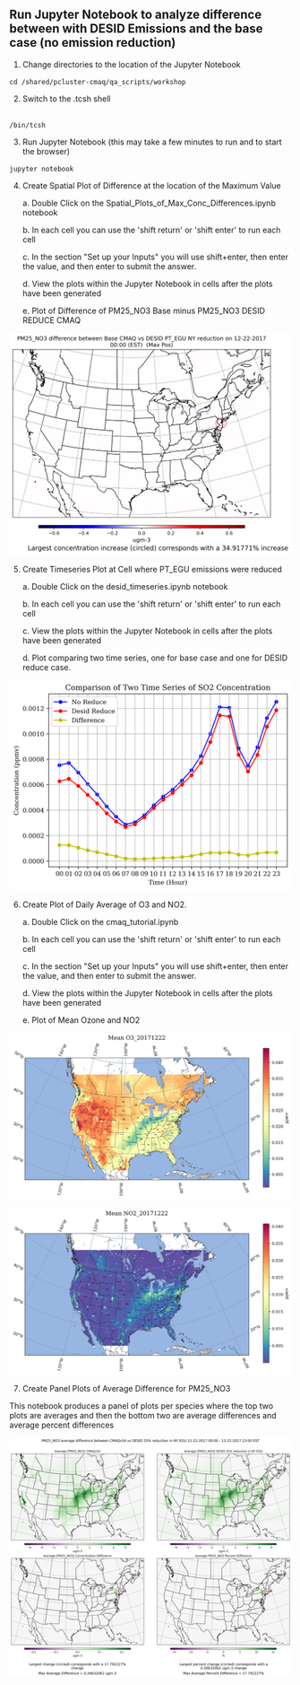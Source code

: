 ##  Run Jupyter Notebook to analyze difference between with DESID Emissions and the base case (no emission reduction)

1.  Change directories to the location of the Jupyter Notebook

```
cd /shared/pcluster-cmaq/qa_scripts/workshop
```

2. Switch to the .tcsh shell

```

/bin/tcsh
```

3. Run Jupyter Notebook (this may take a few minutes to run and to start the browser)

```
jupyter notebook
```


4. Create Spatial Plot of Difference at the location of the Maximum Value

    a. Double Click on the Spatial_Plots_of_Max_Conc_Differences.ipynb notebook

    b. In each cell you can use the 'shift return' or 'shift enter' to run each cell

    c. In the section "Set up your Inputs" you will use shift+enter, then enter the value, and then enter to submit the answer.

    d. View the plots within the Jupyter Notebook in cells after the plots have been generated

    e. Plot of Difference of PM25_NO3 Base minus PM25_NO3 DESID REDUCE CMAQ

 ![Maximum Difference Plot Comparison](../../../../qa_scripts/workshop/PM25_NO3_difference_between_Base_CMAQ_vs_DESID_PT_EGU_NY_reduction_on_12-22-2017_00:00.png)

5. Create Timeseries Plot at Cell where PT_EGU emissions were reduced

    a. Double Click on the desid_timeseries.ipynb notebook

    b. In each cell you can use the 'shift return' or 'shift enter' to run each cell

    c. View the plots within the Jupyter Notebook in cells after the plots have been generated

    d. Plot comparing two time series, one for base case and one for DESID reduce case.

  ![Time Series Plot Comparison](../../../../qa_scripts/Timeseries_SO2_20171223_desid_4_1.png)

6. Create Plot of Daily Average of O3 and NO2. 

    a. Double Click on the cmaq_tutorial.ipynb

    b. In each cell you can use the 'shift return' or 'shift enter' to run each cell

    c. In the section "Set up your Inputs" you will use shift+enter, then enter the value, and then enter to submit the answer.

    d. View the plots within the Jupyter Notebook in cells after the plots have been generated

    e. Plot of Mean Ozone and NO2


![Mean_O3_20171222.png](../../../../qa_scripts/workshop/Mean_O3_20171222.png)

![Mean_NO2_20171222.png](../../../../qa_scripts/workshop/Mean_NO2_20171222.png)

7. Create Panel Plots of Average Difference for PM25_NO3 


This notebook produces a panel of plots per species where the top two plots are averages and then the bottom two are average differences and average percent differences

![Average_Difference.png](../../../../qa_scripts/workshop/PM25_NO3_average_difference_between_CMAQv54_vs_DESID.png)

